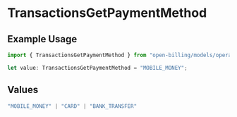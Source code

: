 # TransactionsGetPaymentMethod

## Example Usage

```typescript
import { TransactionsGetPaymentMethod } from "open-billing/models/operations";

let value: TransactionsGetPaymentMethod = "MOBILE_MONEY";
```

## Values

```typescript
"MOBILE_MONEY" | "CARD" | "BANK_TRANSFER"
```